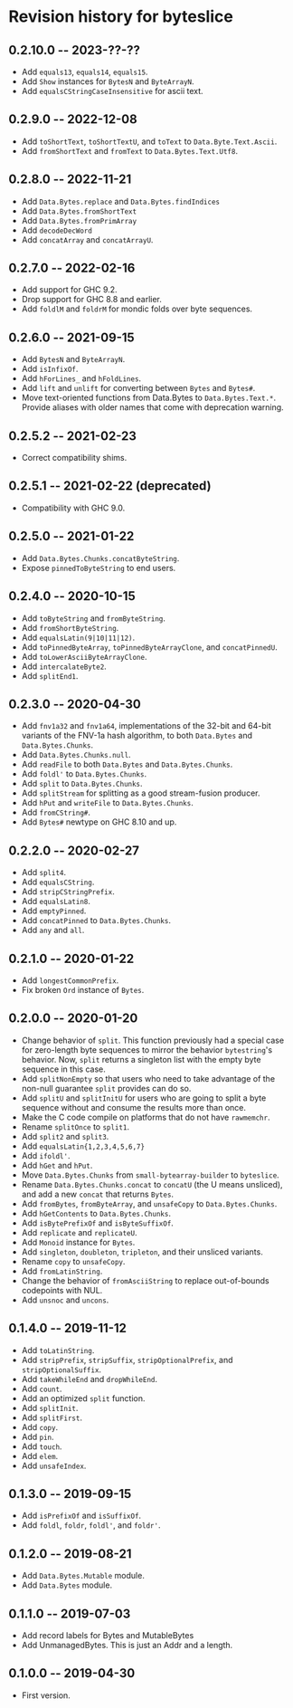 # Revision history for byteslice

## 0.2.10.0 -- 2023-??-??

* Add `equals13`, `equals14`, `equals15`.
* Add `Show` instances for `BytesN` and `ByteArrayN`.
* Add `equalsCStringCaseInsensitive` for ascii text.

## 0.2.9.0 -- 2022-12-08

* Add `toShortText`, `toShortTextU`, and `toText` to `Data.Byte.Text.Ascii`.
* Add `fromShortText` and `fromText` to `Data.Bytes.Text.Utf8`.

## 0.2.8.0 -- 2022-11-21

* Add `Data.Bytes.replace` and `Data.Bytes.findIndices`
* Add `Data.Bytes.fromShortText`
* Add `Data.Bytes.fromPrimArray`
* Add `decodeDecWord`
* Add `concatArray` and `concatArrayU`.

## 0.2.7.0 -- 2022-02-16

* Add support for GHC 9.2.
* Drop support for GHC 8.8 and earlier.
* Add `foldlM` and `foldrM` for mondic folds over byte sequences.

## 0.2.6.0 -- 2021-09-15

* Add `BytesN` and `ByteArrayN`.
* Add `isInfixOf`.
* Add `hForLines_` and `hFoldLines`.
* Add `lift` and `unlift` for converting between `Bytes` and `Bytes#`.
* Move text-oriented functions from Data.Bytes to `Data.Bytes.Text.*`.
  Provide aliases with older names that come with deprecation warning.

## 0.2.5.2 -- 2021-02-23

* Correct compatibility shims.

## 0.2.5.1 -- 2021-02-22 (deprecated)

* Compatibility with GHC 9.0.

## 0.2.5.0 -- 2021-01-22

* Add `Data.Bytes.Chunks.concatByteString`.
* Expose `pinnedToByteString` to end users. 

## 0.2.4.0 -- 2020-10-15

* Add `toByteString` and `fromByteString`.
* Add `fromShortByteString`.
* Add `equalsLatin(9|10|11|12)`.
* Add `toPinnedByteArray`, `toPinnedByteArrayClone`, and `concatPinnedU`.
* Add `toLowerAsciiByteArrayClone`.
* Add `intercalateByte2`.
* Add `splitEnd1`.

## 0.2.3.0 -- 2020-04-30

* Add `fnv1a32` and `fnv1a64`, implementations of the 32-bit and
  64-bit variants of the FNV-1a hash algorithm, to both `Data.Bytes`
  and `Data.Bytes.Chunks`.
* Add `Data.Bytes.Chunks.null`.
* Add `readFile` to both `Data.Bytes` and `Data.Bytes.Chunks`.
* Add `foldl'` to `Data.Bytes.Chunks`.
* Add `split` to `Data.Bytes.Chunks`.
* Add `splitStream` for splitting as a good stream-fusion producer.
* Add `hPut` and `writeFile` to `Data.Bytes.Chunks`.
* Add `fromCString#`.
* Add `Bytes#` newtype on GHC 8.10 and up.

## 0.2.2.0 -- 2020-02-27

* Add `split4`.
* Add `equalsCString`.
* Add `stripCStringPrefix`.
* Add `equalsLatin8`.
* Add `emptyPinned`.
* Add `concatPinned` to `Data.Bytes.Chunks`.
* Add `any` and `all`.

## 0.2.1.0 -- 2020-01-22

* Add `longestCommonPrefix`.
* Fix broken `Ord` instance of `Bytes`.

## 0.2.0.0 -- 2020-01-20

* Change behavior of `split`. This function previously had a special case
  for zero-length byte sequences to mirror the behavior `bytestring`'s
  behavior. Now, `split` returns a singleton list with the empty byte
  sequence in this case.
* Add `splitNonEmpty` so that users who need to take advantage of the
  non-null guarantee `split` provides can do so.
* Add `splitU` and `splitInitU` for users who are going to split a
  byte sequence without and consume the results more than once.
* Make the C code compile on platforms that do not have `rawmemchr`.
* Rename `splitOnce` to `split1`.
* Add `split2` and `split3`.
* Add `equalsLatin{1,2,3,4,5,6,7}`
* Add `ifoldl'`.
* Add `hGet` and `hPut`.
* Move `Data.Bytes.Chunks` from `small-bytearray-builder` to `byteslice`.
* Rename `Data.Bytes.Chunks.concat` to `concatU` (the U means unsliced),
  and add a new `concat` that returns `Bytes`.
* Add `fromBytes`, `fromByteArray`, and `unsafeCopy` to `Data.Bytes.Chunks`.
* Add `hGetContents` to `Data.Bytes.Chunks`.
* Add `isBytePrefixOf` and `isByteSuffixOf`.
* Add `replicate` and `replicateU`.
* Add `Monoid` instance for `Bytes`.
* Add `singleton`, `doubleton`, `tripleton`, and their unsliced variants.
* Rename `copy` to `unsafeCopy`.
* Add `fromLatinString`.
* Change the behavior of `fromAsciiString` to replace out-of-bounds codepoints
  with NUL.
* Add `unsnoc` and `uncons`.

## 0.1.4.0 -- 2019-11-12

* Add `toLatinString`.
* Add `stripPrefix`, `stripSuffix`, `stripOptionalPrefix`, and
  `stripOptionalSuffix`.
* Add `takeWhileEnd` and `dropWhileEnd`.
* Add `count`.
* Add an optimized `split` function.
* Add `splitInit`.
* Add `splitFirst`.
* Add `copy`.
* Add `pin`.
* Add `touch`.
* Add `elem`.
* Add `unsafeIndex`.

## 0.1.3.0 -- 2019-09-15

* Add `isPrefixOf` and `isSuffixOf`.
* Add `foldl`, `foldr`, `foldl'`, and `foldr'`.

## 0.1.2.0 -- 2019-08-21

* Add `Data.Bytes.Mutable` module.
* Add `Data.Bytes` module.

## 0.1.1.0 -- 2019-07-03

* Add record labels for Bytes and MutableBytes
* Add UnmanagedBytes. This is just an Addr and a length.

## 0.1.0.0 -- 2019-04-30

* First version.
